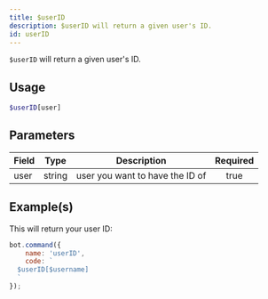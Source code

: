 ```yaml
---
title: $userID
description: $userID will return a given user's ID.
id: userID
---
```


`$userID` will return a given user's ID.

## Usage

```php
$userID[user]
```

## Parameters

| Field | Type   | Description                     | Required |
|-------|--------|---------------------------------|:--------:|
| user  | string | user you want to have the ID of |   true   |

## Example(s)

This will return your user ID:

```javascript
bot.command({
    name: 'userID',
    code: `
  $userID[$username]
  `
});
```
